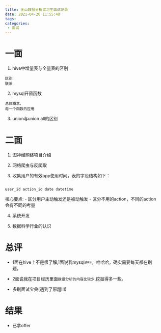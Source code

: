 ```yaml
---
title: 金山数据分析实习生面试记录
date: 2021-04-26 11:55:48
tags:
categories:
 - 面试
---
```


# 一面

1. hive中增量表与全量表的区别

```text
区别
联系
```

2. mysql开窗函数

```text
总体概念，
每一个函数的应用
```

3. union与union all的区别

# 二面

1. 图神经网络项目介绍

2. 网络爬虫与反爬取

3. 收集用户的有效app使用时间，表的字段结构如下：

```text

user_id action_id date datetime

```

核心要点:
    - 区分用户主动触发还是被动触发
    - 区分不用的action，不同的action会有不同的考量

4. 系统开发

5. 数据科学行业的认识

# 总评

- 1面在hive上不是很了解,1面说我mysql`还行`，哈哈哈，确实需要每天都在刷题。

- 2面说我在项目经历里面`数据分析的内容比较少`,挖掘得多一些。

- 多刷面试宝典(遇到了原题!!!)

# 结果

- 已拿offer